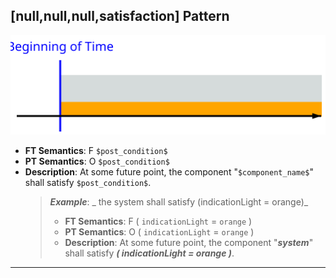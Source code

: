 ## [null,null,null,satisfaction] Pattern
![[null,null,null,satisfaction] Pattern](../../../_media/user-interface/examples/svgDiagrams/null_null_null_satisfaction.svg "[null,null,null,satisfaction] Pattern")
 * **FT Semantics**: F `$post_condition$`
 * **PT Semantics**: O `$post_condition$`
 * **Description**: At some future point, the component "`$component_name$`" shall satisfy `$post_condition$`.
   > **_Example_**: _  the system shall   satisfy (indicationLight = orange)_   
   >  * **FT Semantics**: F ( `indicationLight` = `orange` )
   >  * **PT Semantics**: O ( `indicationLight` = `orange` )
   >  * **Description**: At some future point, the component "**_system_**" shall satisfy **_( indicationLight = orange )_**.
***
